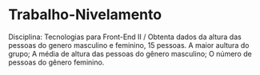 # Trabalho-Nivelamento
Disciplina: Tecnologias para Front-End II /
Obtenta dados da altura das pessoas do genero masculino e feminino, 15 pessoas. 
A maior aultura do grupo; A média de altura das pessoas do gênero masculino; O número de pessoas do gênero feminino.
